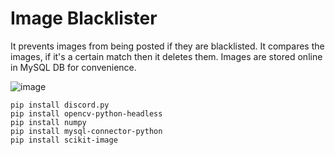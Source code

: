 # Image Blacklister
It prevents images from being posted if they are blacklisted. It compares the images, if it's a certain match then it deletes them. Images are stored online in MySQL DB for convenience.

![image](https://github.com/SneakyHF/DiscordPyImageBlacklister/assets/135932795/494d8989-a980-48be-b56f-1b37640ab562)

```
pip install discord.py
pip install opencv-python-headless
pip install numpy
pip install mysql-connector-python
pip install scikit-image
```

